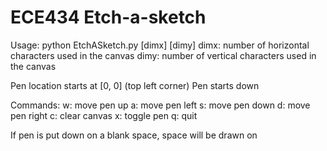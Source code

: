 # ECE434 Etch-a-sketch

Usage: python EtchASketch.py [dimx] [dimy]
dimx: number of horizontal characters used in the canvas
dimy: number of vertical characters used in the canvas

Pen location starts at [0, 0] (top left corner)
Pen starts down

Commands:
w: move pen up
a: move pen left
s: move pen down
d: move pen right
c: clear canvas
x: toggle pen
q: quit

If pen is put down on a blank space, space will be drawn on
